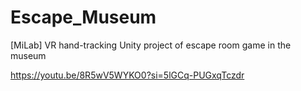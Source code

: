# Escape_Museum
[MiLab] VR hand-tracking Unity project of escape room game in the museum 

https://youtu.be/8R5wV5WYKO0?si=5lGCq-PUGxqTczdr


